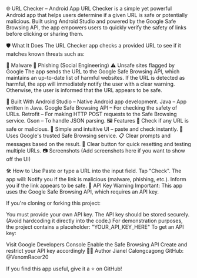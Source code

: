 🌐 URL Checker – Android App
URL Checker is a simple yet powerful Android app that helps users determine if a given URL is safe or potentially malicious. Built using Android Studio and powered by the Google Safe Browsing API, the app empowers users to quickly verify the safety of links before clicking or sharing them.

🛡️ What It Does
The URL Checker app checks a provided URL to see if it matches known threats such as:

🧪 Malware
🎣 Phishing (Social Engineering)
⚠️ Unsafe sites flagged by Google
The app sends the URL to the Google Safe Browsing API, which maintains an up-to-date list of harmful websites. If the URL is detected as harmful, the app will immediately notify the user with a clear warning. Otherwise, the user is informed that the URL appears to be safe.

🧰 Built With
Android Studio – Native Android app development.
Java – App written in Java.
Google Safe Browsing API – For checking the safety of URLs.
Retrofit – For making HTTP POST requests to the Safe Browsing service.
Gson – To handle JSON parsing.
🖼️ Features
🔎 Check if any URL is safe or malicious.
🧠 Simple and intuitive UI – paste and check instantly.
🔐 Uses Google's trusted Safe Browsing service.
📋 Clear prompts and messages based on the result.
🔄 Clear button for quick resetting and testing multiple URLs.
📷 Screenshots
(Add screenshots here if you want to show off the UI)

🛠️ How to Use
Paste or type a URL into the input field.
Tap "Check".
The app will:
Notify you if the link is malicious (malware, phishing, etc.).
Inform you if the link appears to be safe.
🔐 API Key Warning
Important: This app uses the Google Safe Browsing API, which requires an API key.

If you're cloning or forking this project:

You must provide your own API key.
The API key should be stored securely. (Avoid hardcoding it directly into the code.)
For demonstration purposes, the project contains a placeholder:
"YOUR_API_KEY_HERE"
To get an API key:

Visit Google Developers Console
Enable the Safe Browsing API
Create and restrict your API key accordingly
🙋‍♂️ Author
Jianel Calongcagong
GitHub: @VenomRacer20

If you find this app useful, give it a ⭐ on GitHub!
